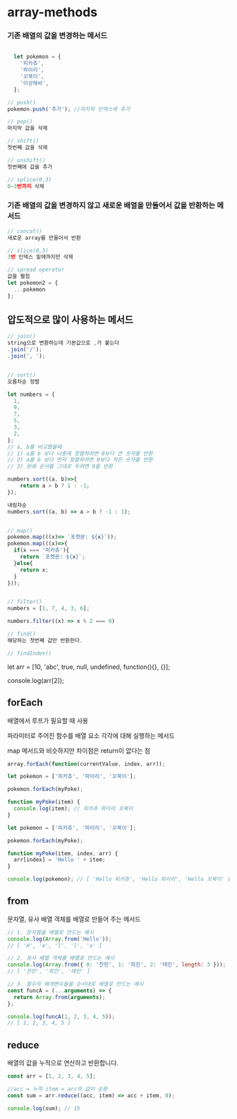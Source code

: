 # array-methods

### 기존 배열의 값을 변경하는 메서드

```js

  let pokemon = {
    '피카츄',
    '파이리',
    '꼬북이',
    '이상해씨',
  };

// push()
pokemon.push('추가'); //마지막 인덱스에 추가

// pop()
마지막 값을 삭제

// shift()
첫번째 값을 삭제

// unshift()
첫번째에 값을 추가

// splice(0,3)
0~3번까지 삭제

```

### 기존 배열의 값을 변경하지 않고 새로운 배열을 만들어서 값을 반환하는 메서드

```js
// concat()
새로운 array를 만들어서 반환

// slice(0,3)
3번 인덱스 밑에까지만 삭제

// spread operator
값을 펼침
let pokemon2 = {
  ...pokemon
};
```

## 압도적으로 많이 사용하는 메서드

```js
// join()
string으로 변환하는데 기본값으로 ,가 붙는다
.join('/');
.join(', ');


// sort()
오름차순 정렬

let numbers = {
  1,
  9,
  7,
  5,
  3,
  2,
};
// a, b를 비교했을때
// 1) a를 b 보다 나중에 정렬하려면 0보다 큰 숫자를 반환
// 2) a를 b 보다 먼저 정렬하려면 0보다 작은 숫자를 반환
// 3) 원래 순서를 그대로 두려면 0을 반환

numbers.sort((a, b)=>{
    return a > b ? 1 : -1;
});

내림차순
numbers.sort((a, b) => a > b ? -1 : 1);


// map()
pokemon.map(((x)=> `포켓몬: ${x}`));
pokemon.map(((x)=>{
  if(x === '피카츄'){
    return `포켓몬: ${x}`;
  }else{
    return x;
  }
}));


// filter()
numbers = [1, 7, 4, 3, 6];

numbers.filter((x) => x % 2 === 0)

// find()
해당하는 첫번째 값만 반환한다.

// findIndex()

```

let arr = [10, 'abc', true, null, undefined, function(){}, {}];

console.log(arr[2]);

## forEach

배열에서 루프가 필요할 때 사용

파라미터로 주어진 함수를 배열 요소 각각에 대해 실행하는 메서드

map 메서드와 비슷하지만 차이점은 return이 없다는 점

```js
array.forEach(function(currentValue, index, arr));
```

```js
let pokemon = ['피카츄', '파이리', '꼬북이'];

pokemon.forEach(myPoke);

function myPoke(item) {
  console.log(item); // 피카츄 파이리 꼬북이
}
```

```js
let pokemon = ['피카츄', '파이리', '꼬북이'];

pokemon.forEach(myPoke);

function myPoke(item, index, arr) {
  arr[index] = 'Hello ' + item;
}

console.log(pokemon); // [ 'Hello 피카츄', 'Hello 파이리', 'Hello 꼬북이' ]
```

## from

문자열, 유사 배열 객체를 배열로 만들어 주는 메서드

```js
// 1. 문자열을 배열로 만드는 예시
console.log(Array.from('Hello'));
// [ 'H', 'e', 'l', 'l', 'o' ]

// 2. 유사 배열 객체를 배열로 만드는 예시
console.log(Array.from({ 0: '찬민', 1: '희진', 2: '태인', length: 3 }));
// [ '찬민', '희진', '태인' ]

// 3. 함수의 매개변수들을 순서대로 배열로 만드는 예시
const funcA = (...arguments) => {
  return Array.from(arguments);
};

console.log(funcA(1, 2, 3, 4, 5));
// [ 1, 2, 3, 4, 5 ]
```

## reduce

배열의 값을 누적으로 연산하고 반환합니다.

```js
const arr = [1, 2, 3, 4, 5];

//acc = 누적 item = arr의 값이 순환
const sum = arr.reduce((acc, item) => acc + item, 0);

console.log(sum); // 15
```
